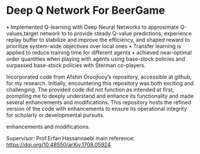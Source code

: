 # Deep Q Network For BeerGame


• Implemented Q-learning with Deep Neural Networks to approximate Q-values,target network
to to provide steady Q-value predictions, experience replay buffer to stabilize and improve
the efficiency, and shaped reward to prioritize system-wide objectives over local ones
• Transfer learning is applied to reduce training time for different agents
• achieved near-optimal order quantities when playing with agents using base-stock policies
and surpassed base-stock policies with Sterman co-players.

 Incorporated code from Afshin Oroojlooy’s repository, accessible at github, for my research.
Initially, encountering this repository was both exciting and challenging.
The provided code did not function as intended at first, prompting me to deeply understand and enhance its functionality and made several
enhancements and modifications.
This repository hosts the refined version of the code with enhancements to ensure its operational integrity for scholarly or developmental pursuits.

enhancements and modifications. 

Supervisor: Prof.Erfan Hassannaebi
main reference: https://doi.org/10.48550/arXiv.1708.05924

